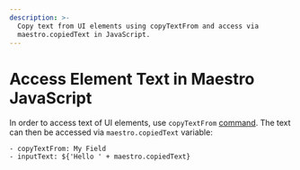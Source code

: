 ```yaml
---
description: >-
  Copy text from UI elements using copyTextFrom and access via
  maestro.copiedText in JavaScript.
---
```


# Access Element Text in Maestro JavaScript

In order to access text of UI elements, use `copyTextFrom` [command](../../api-reference/commands/copytextfrom.md). The text can then be accessed via `maestro.copiedText` variable:

```
- copyTextFrom: My Field
- inputText: ${'Hello ' + maestro.copiedText}
```
